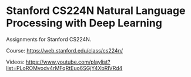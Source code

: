 # Stanford CS224N Natural Language Processing with Deep Learning

Assignments for Stanford CS224N.

Course: https://web.stanford.edu/class/cs224n/

Videos: https://www.youtube.com/playlist?list=PLoROMvodv4rMFqRtEuo6SGjY4XbRIVRd4
